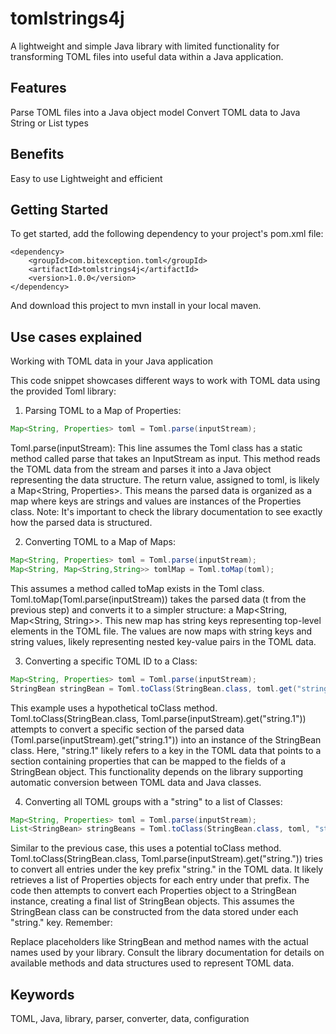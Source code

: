 # tomlstrings4j

A lightweight and simple Java library with limited functionality for transforming TOML files into useful data within a Java application.

## Features

Parse TOML files into a Java object model
Convert TOML data to Java String or List<String> types

## Benefits

Easy to use
Lightweight and efficient

## Getting Started

To get started, add the following dependency to your project's pom.xml file:

```
<dependency>
    <groupId>com.bitexception.toml</groupId>
    <artifactId>tomlstrings4j</artifactId>
    <version>1.0.0</version>
</dependency>
```

And download this project to mvn install in your local maven.

## Use cases explained

Working with TOML data in your Java application

This code snippet showcases different ways to work with TOML data using the provided Toml library:

1. Parsing TOML to a Map of Properties:

```Java
Map<String, Properties> toml = Toml.parse(inputStream);
```

Toml.parse(inputStream): This line assumes the Toml class has a static method called parse that takes an InputStream as input. This method reads the TOML data from the stream and parses it into a Java object representing the data structure.
The return value, assigned to toml, is likely a Map<String, Properties>. This means the parsed data is organized as a map where keys are strings and values are instances of the Properties class.
Note: It's important to check the library documentation to see exactly how the parsed data is structured.

2. Converting TOML to a Map of Maps:

```Java
Map<String, Properties> toml = Toml.parse(inputStream);
Map<String, Map<String,String>> tomlMap = Toml.toMap(toml);
```

This assumes a method called toMap exists in the Toml class.
Toml.toMap(Toml.parse(inputStream)) takes the parsed data (t from the previous step) and converts it to a simpler structure: a Map<String, Map<String, String>>. This new map has string keys representing top-level elements in the TOML file. The values are now maps with string keys and string values, likely representing nested key-value pairs in the TOML data.

3. Converting a specific TOML ID to a Class:

```Java
Map<String, Properties> toml = Toml.parse(inputStream);
StringBean stringBean = Toml.toClass(StringBean.class, toml.get("string.1"));
```

This example uses a hypothetical toClass method.
Toml.toClass(StringBean.class, Toml.parse(inputStream).get("string.1")) attempts to convert a specific section of the parsed data (Toml.parse(inputStream).get("string.1")) into an instance of the StringBean class.
Here, "string.1" likely refers to a key in the TOML data that points to a section containing properties that can be mapped to the fields of a StringBean object. This functionality depends on the library supporting automatic conversion between TOML data and Java classes.

4. Converting all TOML groups with a "string" to a list of Classes:

```Java
Map<String, Properties> toml = Toml.parse(inputStream);
List<StringBean> stringBeans = Toml.toClass(StringBean.class, toml, "string.");
```

Similar to the previous case, this uses a potential toClass method.
Toml.toClass(StringBean.class, Toml.parse(inputStream).get("string.")) tries to convert all entries under the key prefix "string." in the TOML data. It likely retrieves a list of Properties objects for each entry under that prefix.
The code then attempts to convert each Properties object to a StringBean instance, creating a final list of StringBean objects. This assumes the StringBean class can be constructed from the data stored under each "string." key.
Remember:

Replace placeholders like StringBean and method names with the actual names used by your library. Consult the library documentation for details on available methods and data structures used to represent TOML data.


## Keywords

TOML, Java, library, parser, converter, data, configuration

